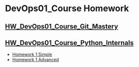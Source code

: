 # DevOps01_Course Homework
## [HW_DevOps01_Course_Git_Mastery](https://github.com/ihoraryku/HW_DevOps01_Course_Git)
## [HW_DevOps01_Course_Python_Internals](https://github.com/ihoraryku/HW_DevOps01_Course/tree/main/python_internals)
- [Homework 1 Simple](https://github.com/ihoraryku/HW_DevOps01_Course/tree/main/python_internals/HW1)
- [Homework 1 Advanced](https://github.com/ihoraryku/HW_DevOps01_Course/tree/main/python_internals/HW1_advanced)
